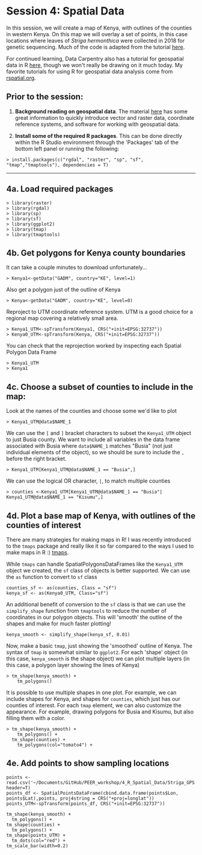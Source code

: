 # Session 4: Spatial Data 
In this session, we will create a map of Kenya, with outlines of the counties in western Kenya. On this map we will overlay a set of points, in this case locations where leaves of *Striga hermonthica* were collected in 2018 for genetic sequencing.  Much of the code is adapted from the tutorial [here](https://rpubs.com/spoonerf/countrymapggplot2). 

For continued learning, Data Carpentry also has a tutorial for geospatial data in R [here](https://datacarpentry.org/r-raster-vector-geospatial/), though we won't really be drawing on it much today. My favorite tutorials for using R for geospatial data analysis come from [rspatial.org](https://rspatial.org/raster/index.html).

## Prior to the session: 
1. **Background reading on geospatial data**.  The material [here](https://datacarpentry.org/organization-geospatial/) has some great information to quickly introduce vector and raster data, coordinate reference systems, and software for working with geospatial data. 

2. **Install some of the required R packages**. This can be done directly within the R Studio environment through the 'Packages' tab of the bottom left panel or running the following:
```
> install.packages(c("rgdal", "raster", "sp", "sf", "tmap","tmaptools"), dependencies = T)
```
---

## 4a. Load required packages
```
> library(raster)
> library(rgdal)
> library(sp)
> library(sf)
> library(ggplot2)
> library(tmap)
> library(tmaptools)
```

## 4b. Get polygons for Kenya county boundaries
It can take a couple minutes to download unfortunately...
```
> Kenya1<-getData("GADM", country="KE", level=1)
```

Also get a polygon just of the outline of Kenya
```
> Kenya<-getData("GADM", country="KE", level=0)
```

Reproject to UTM coordinate reference system. UTM is a good choice for a regional map covering a relatively small area.
```
> Kenya1_UTM<-spTransform(Kenya1, CRS("+init=EPSG:32737")) 
> Kenya0_UTM<-spTransform(Kenya, CRS("+init=EPSG:32737")) 
```

You can check that the reprojection worked by inspecting each Spatial Polygon Data Frame
```
> Kenya1_UTM
> Kenya1
```

## 4c. Choose a subset of counties to include in the map:
Look at the names of the counties and choose some we'd like to plot
```
> Kenya1_UTM@data$NAME_1
```

We can use the `[` and `]` bracket characters to subset the `Kenya1_UTM` object to just Busia county. We want to include all variables in the data frame associated with Busia where `data$NAME_1` matches "Busia" (not just individual elements of the object), so we should be sure to include the `,` before the right bracket.
```
> Kenya1_UTM[Kenya1_UTM@data$NAME_1 == "Busia",]
```

We can use the logical OR character, `|`, to match multiple counties 
```
> counties <-Kenya1_UTM[Kenya1_UTM@data$NAME_1 == "Busia"| Kenya1_UTM@data$NAME_1 == "Kisumu",]
```

## 4d. Plot a base map of Kenya, with outlines of the counties of interest
There are many strategies for making maps in R! I was recently introduced to the `tmaps` package and really like it so far compared to the ways I used to make maps in R :) [tmaps](https://cran.r-project.org/web/packages/tmap/vignettes/tmap-getstarted.html).

While `tmaps` can handle SpatialPolygonsDataFrames like the `Kenya1_UTM` object we created, the `sf` class of objects is better supported. We can use the `as` function to convert to `sf` class 
```
counties_sf <- as(counties, Class = "sf")
kenya_sf <- as(Kenya0_UTM, Class="sf")
```

An additional benefit of conversion to the `sf` class is that we can use the `simplify_shape` function from `tmaptools` to reduce the number of coordinates in our polygon objects. This will 'smooth' the outline of the shapes and make for much faster plotting!
```
kenya_smooth <- simplify_shape(kenya_sf, 0.01)
```

Now, make a basic `tmap`, just showing the 'smoothed' outline of Kenya. The syntax of `tmap` is somewhat similar to `ggplot2`. For each 'shape' object (in this case, `kenya_smooth` is the shape object) we can plot multiple layers (in this case, a polygon layer showing the lines of Kenya)
```
> tm_shape(kenya_smooth) +
    tm_polygons() 
```

It is possible to use multiple shapes in one plot. For example, we can include shapes for Kenya, and shapes for `counties`, which just has our counties of interest. For each `tmap` element, we can also customize the appearance. For example, drawing polygons for Busia and Kisumu, but also filling them with a color.
```
> tm_shape(kenya_smooth) +
    tm_polygons() +
  tm_shape(counties) + 
    tm_polygons(col="tomato4") + 
```

## 4e. Add points to show sampling locations

```
points <- read.csv('~/Documents/GitHub/PEER_workshop/4_R_Spatial_Data/Striga_GPS.csv', header=T)
points_df <- SpatialPointsDataFrame(cbind.data.frame(points$Lon, points$Lat),points, proj4string = CRS("+proj=longlat"))
points_UTM<-spTransform(points_df, CRS("+init=EPSG:32737")) 

tm_shape(kenya_smooth) +
  tm_polygons() +
tm_shape(counties) + 
  tm_polygons() +
tm_shape(points_UTM) +
  tm_dots(col="red") +
tm_scale_bar(width=0.2)
```
